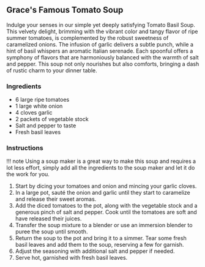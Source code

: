 ## Grace's Famous Tomato Soup

Indulge your senses in our simple yet deeply satisfying Tomato Basil Soup. This velvety delight, brimming with the vibrant color and tangy flavor of ripe summer tomatoes, is complemented by the robust sweetness of caramelized onions. The infusion of garlic delivers a subtle punch, while a hint of basil whispers an aromatic Italian serenade. Each spoonful offers a symphony of flavors that are harmoniously balanced with the warmth of salt and pepper. This soup not only nourishes but also comforts, bringing a dash of rustic charm to your dinner table.

### Ingredients

- 6 large ripe tomatoes
- 1 large white onion
- 4 cloves garlic
- 2 packets of vegetable stock
- Salt and pepper to taste
- Fresh basil leaves

### Instructions

!!! note
    Using a soup maker is a great way to make this soup and requires a lot less effort, simply add all the ingredients to the soup maker and let it do the work for you.

1. Start by dicing your tomatoes and onion and mincing your garlic cloves.
2. In a large pot, sauté the onion and garlic until they start to caramelize and release their sweet aromas.
3. Add the diced tomatoes to the pot, along with the vegetable stock and a generous pinch of salt and pepper. Cook until the tomatoes are soft and have released their juices.
4. Transfer the soup mixture to a blender or use an immersion blender to puree the soup until smooth.
5. Return the soup to the pot and bring it to a simmer. Tear some fresh basil leaves and add them to the soup, reserving a few for garnish.
6. Adjust the seasoning with additional salt and pepper if needed.
7. Serve hot, garnished with fresh basil leaves.
